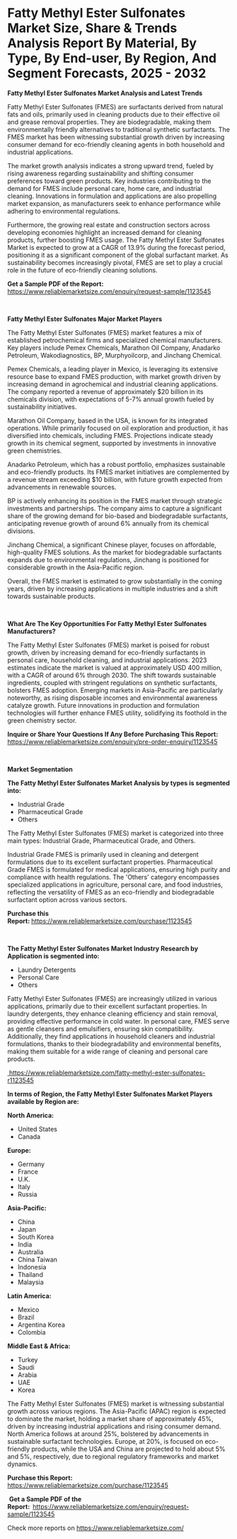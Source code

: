 <p><h1>Fatty Methyl Ester Sulfonates Market Size, Share & Trends Analysis Report By Material, By Type, By End-user, By Region, And Segment Forecasts, 2025 - 2032</h1></p><p><strong>Fatty Methyl Ester Sulfonates Market Analysis and Latest Trends</strong></p>
<p><p>Fatty Methyl Ester Sulfonates (FMES) are surfactants derived from natural fats and oils, primarily used in cleaning products due to their effective oil and grease removal properties. They are biodegradable, making them environmentally friendly alternatives to traditional synthetic surfactants. The FMES market has been witnessing substantial growth driven by increasing consumer demand for eco-friendly cleaning agents in both household and industrial applications.</p><p>The market growth analysis indicates a strong upward trend, fueled by rising awareness regarding sustainability and shifting consumer preferences toward green products. Key industries contributing to the demand for FMES include personal care, home care, and industrial cleaning. Innovations in formulation and applications are also propelling market expansion, as manufacturers seek to enhance performance while adhering to environmental regulations.</p><p>Furthermore, the growing real estate and construction sectors across developing economies highlight an increased demand for cleaning products, further boosting FMES usage. The Fatty Methyl Ester Sulfonates Market is expected to grow at a CAGR of 13.9% during the forecast period, positioning it as a significant component of the global surfactant market. As sustainability becomes increasingly pivotal, FMES are set to play a crucial role in the future of eco-friendly cleaning solutions.</p></p>
<p><strong>Get a Sample PDF of the Report:&nbsp;</strong> <a href="https://www.reliablemarketsize.com/enquiry/request-sample/1123545?utm_campaign=1872&utm_medium=2&utm_source=Github&utm_content=ia&utm_term=05022025&utm_id=fatty-methyl-ester-sulfonates">https://www.reliablemarketsize.com/enquiry/request-sample/1123545</a></p>
<p>&nbsp;</p>
<p><strong>Fatty Methyl Ester Sulfonates Major Market Players</strong></p>
<p><p>The Fatty Methyl Ester Sulfonates (FMES) market features a mix of established petrochemical firms and specialized chemical manufacturers. Key players include Pemex Chemicals, Marathon Oil Company, Anadarko Petroleum, Wakodiagnostics, BP, Murphyoilcorp, and Jinchang Chemical.</p><p>Pemex Chemicals, a leading player in Mexico, is leveraging its extensive resource base to expand FMES production, with market growth driven by increasing demand in agrochemical and industrial cleaning applications. The company reported a revenue of approximately $20 billion in its chemicals division, with expectations of 5-7% annual growth fueled by sustainability initiatives.</p><p>Marathon Oil Company, based in the USA, is known for its integrated operations. While primarily focused on oil exploration and production, it has diversified into chemicals, including FMES. Projections indicate steady growth in its chemical segment, supported by investments in innovative green chemistries.</p><p>Anadarko Petroleum, which has a robust portfolio, emphasizes sustainable and eco-friendly products. Its FMES market initiatives are complemented by a revenue stream exceeding $10 billion, with future growth expected from advancements in renewable sources.</p><p>BP is actively enhancing its position in the FMES market through strategic investments and partnerships. The company aims to capture a significant share of the growing demand for bio-based and biodegradable surfactants, anticipating revenue growth of around 6% annually from its chemical divisions.</p><p>Jinchang Chemical, a significant Chinese player, focuses on affordable, high-quality FMES solutions. As the market for biodegradable surfactants expands due to environmental regulations, Jinchang is positioned for considerable growth in the Asia-Pacific region.</p><p>Overall, the FMES market is estimated to grow substantially in the coming years, driven by increasing applications in multiple industries and a shift towards sustainable products.</p></p>
<p>&nbsp;</p>
<p><strong>What Are The Key Opportunities For Fatty Methyl Ester Sulfonates Manufacturers?</strong></p>
<p><p>The Fatty Methyl Ester Sulfonates (FMES) market is poised for robust growth, driven by increasing demand for eco-friendly surfactants in personal care, household cleaning, and industrial applications. 2023 estimates indicate the market is valued at approximately USD 400 million, with a CAGR of around 6% through 2030. The shift towards sustainable ingredients, coupled with stringent regulations on synthetic surfactants, bolsters FMES adoption. Emerging markets in Asia-Pacific are particularly noteworthy, as rising disposable incomes and environmental awareness catalyze growth. Future innovations in production and formulation technologies will further enhance FMES utility, solidifying its foothold in the green chemistry sector.</p></p>
<p><strong>Inquire or Share Your Questions If Any Before Purchasing This Report:</strong> <a href="https://www.reliablemarketsize.com/enquiry/pre-order-enquiry/1123545?utm_campaign=1872&utm_medium=2&utm_source=Github&utm_content=ia&utm_term=05022025&utm_id=fatty-methyl-ester-sulfonates">https://www.reliablemarketsize.com/enquiry/pre-order-enquiry/1123545</a></p>
<p>&nbsp;</p>
<p><strong>Market Segmentation</strong></p>
<p><strong>The Fatty Methyl Ester Sulfonates Market Analysis by types is segmented into:</strong></p>
<p><ul><li>Industrial Grade</li><li>Pharmaceutical Grade</li><li>Others</li></ul></p>
<p><p>The Fatty Methyl Ester Sulfonates (FMES) market is categorized into three main types: Industrial Grade, Pharmaceutical Grade, and Others. </p><p>Industrial Grade FMES is primarily used in cleaning and detergent formulations due to its excellent surfactant properties. Pharmaceutical Grade FMES is formulated for medical applications, ensuring high purity and compliance with health regulations. The 'Others' category encompasses specialized applications in agriculture, personal care, and food industries, reflecting the versatility of FMES as an eco-friendly and biodegradable surfactant option across various sectors.</p></p>
<p><strong>Purchase this Report:&nbsp;</strong><a href="https://www.reliablemarketsize.com/purchase/1123545?utm_campaign=1872&utm_medium=2&utm_source=Github&utm_content=ia&utm_term=05022025&utm_id=fatty-methyl-ester-sulfonates">https://www.reliablemarketsize.com/purchase/1123545</a></p>
<p>&nbsp;</p>
<p><strong>The Fatty Methyl Ester Sulfonates Market Industry Research by Application is segmented into:</strong></p>
<p><ul><li>Laundry Detergents</li><li>Personal Care</li><li>Others</li></ul></p>
<p><p>Fatty Methyl Ester Sulfonates (FMES) are increasingly utilized in various applications, primarily due to their excellent surfactant properties. In laundry detergents, they enhance cleaning efficiency and stain removal, providing effective performance in cold water. In personal care, FMES serve as gentle cleansers and emulsifiers, ensuring skin compatibility. Additionally, they find applications in household cleaners and industrial formulations, thanks to their biodegradability and environmental benefits, making them suitable for a wide range of cleaning and personal care products.</p></p>
<p><a href="https://www.reliablemarketsize.com/fatty-methyl-ester-sulfonates-r1123545?utm_campaign=1872&utm_medium=2&utm_source=Github&utm_content=ia&utm_term=05022025&utm_id=fatty-methyl-ester-sulfonates">&nbsp;https://www.reliablemarketsize.com/fatty-methyl-ester-sulfonates-r1123545</a></p>
<p><strong>In terms of Region, the Fatty Methyl Ester Sulfonates Market Players available by Region are:</strong></p>
<p>
    <p> <strong> North America: </strong>
        <ul>
            <li>United States</li>
            <li>Canada</li>
        </ul>
        </p> 
    <p> <strong> Europe: </strong>
        <ul>
            <li>Germany</li>
            <li>France</li>
            <li>U.K.</li>
            <li>Italy</li>
            <li>Russia</li>
        </ul>
        </p> 
    <p> <strong> Asia-Pacific: </strong>
        <ul>
            <li>China</li>
            <li>Japan</li>
            <li>South Korea</li>
            <li>India</li>
            <li>Australia</li>
            <li>China Taiwan</li>
            <li>Indonesia</li>
            <li>Thailand</li>
            <li>Malaysia</li>
        </ul>
        </p> 
    <p> <strong> Latin America: </strong>
        <ul>
            <li>Mexico</li>
            <li>Brazil</li>
            <li>Argentina Korea</li>
            <li>Colombia</li>
        </ul>
        </p> 
    <p> <strong> Middle East & Africa: </strong>
        <ul>
            <li>Turkey</li>
            <li>Saudi</li>
            <li>Arabia</li>
            <li>UAE</li>
            <li>Korea</li>
        </ul>
    </p>
    </p>
<p><p>The Fatty Methyl Ester Sulfonates (FMES) market is witnessing substantial growth across various regions. The Asia-Pacific (APAC) region is expected to dominate the market, holding a market share of approximately 45%, driven by increasing industrial applications and rising consumer demand. North America follows at around 25%, bolstered by advancements in sustainable surfactant technologies. Europe, at 20%, is focused on eco-friendly products, while the USA and China are projected to hold about 5% and 5%, respectively, due to regional regulatory frameworks and market dynamics.</p></p>
<p><strong>Purchase this Report: </strong><a href="https://www.reliablemarketsize.com/purchase/1123545?utm_campaign=1872&utm_medium=2&utm_source=Github&utm_content=ia&utm_term=05022025&utm_id=fatty-methyl-ester-sulfonates">https://www.reliablemarketsize.com/purchase/1123545</a></p>
<p>&nbsp;<strong>Get a Sample PDF of the Report:&nbsp;&nbsp;</strong><a href="https://www.reliablemarketsize.com/enquiry/request-sample/1123545?utm_campaign=1872&utm_medium=2&utm_source=Github&utm_content=ia&utm_term=05022025&utm_id=fatty-methyl-ester-sulfonates">https://www.reliablemarketsize.com/enquiry/request-sample/1123545</a></p>
<p><strong></strong></p>
<p>Check more reports on <a href="https://www.reliablemarketsize.com/?utm_campaign=1872&utm_medium=2&utm_source=Github&utm_content=ia&utm_term=05022025&utm_id=fatty-methyl-ester-sulfonates">https://www.reliablemarketsize.com/</a></p>